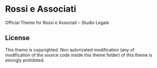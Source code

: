 # Rossi e Associati

Official Theme for Rossi e Associati – Studio Legale

## License

This theme is copyrighted. Non autorizated modification (any of modification of the source code inside this theme folder) of this theme is strongly prohibited.

